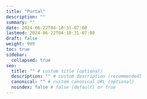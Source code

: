 ```yaml
---
title: "Portal"
description: ""
summary: ""
date: 2024-06-22T04:10:31-07:00
lastmod: 2024-06-22T04:10:31-07:00
draft: false
weight: 999
toc: true
sidebar:
  collapsed: true
seo:
  title: "" # custom title (optional)
  description: "" # custom description (recommended)
  canonical: "" # custom canonical URL (optional)
  noindex: false # false (default) or true
---
```

